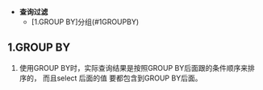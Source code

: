 * **查询过滤**
    * [1.GROUP BY]分组(#1GROUPBY)




## 1.GROUP BY

1. 使用GROUP BY时，实际查询结果是按照GROUP BY后面跟的条件顺序来排序的，
而且select 后面的值 要都包含到GROUP BY后面。

